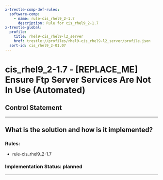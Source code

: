 ```yaml
---
x-trestle-comp-def-rules:
  software-comp:
    - name: rule-cis_rhel9_2-1.7
      description: Rule for cis_rhel9_2-1.7
x-trestle-global:
  profile:
    title: rhel9-cis_rhel9-l2_server
    href: trestle://profiles/rhel9-cis_rhel9-l2_server/profile.json
  sort-id: cis_rhel9_2-01.07
---
```


# cis_rhel9_2-1.7 - \[REPLACE_ME\] Ensure Ftp Server Services Are Not In Use (Automated)

## Control Statement

______________________________________________________________________

## What is the solution and how is it implemented?

<!-- For implementation status enter one of: implemented, partial, planned, alternative, not-applicable -->

<!-- Note that the list of rules under ### Rules: is read-only and changes will not be captured after assembly to JSON -->

<!-- Add control implementation description here for control: cis_rhel9_2-1.7 -->

### Rules:

  - rule-cis_rhel9_2-1.7

### Implementation Status: planned

______________________________________________________________________
